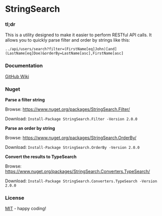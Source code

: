 # StringSearch

### tl;dr
This is a utility designed to make it easier to perform RESTful API calls. It allows you to quickly parse filter and order by strings like this:
```
../api/users/search?filter=(FirstName[eq]John)[and](LastName[eq]Doe)&orderBy=LastName[asc],FirstName[asc]
```

### Documentation
[GitHub Wiki](https://github.com/destroyer0fWorlds/StringSearch/wiki)

### Nuget
**Parse a filter string**

Browse: https://www.nuget.org/packages/StringSearch.Filter/

Download: `Install-Package StringSearch.Filter -Version 2.0.0`

**Parse an order by string**

Browse: https://www.nuget.org/packages/StringSearch.OrderBy/

Download: `Install-Package StringSearch.OrderBy -Version 2.0.0`

**Convert the results to TypeSearch**

Browse: https://www.nuget.org/packages/StringSearch.Converters.TypeSearch/

Download: `Install-Package StringSearch.Converters.TypeSearch -Version 2.0.0`

### License
[MIT](https://opensource.org/licenses/MIT) - happy coding!
